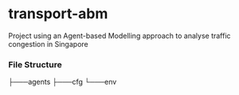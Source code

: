 # transport-abm
Project using an Agent-based Modelling approach to analyse traffic congestion in Singapore



### File Structure
├───agents
├───cfg
└───env